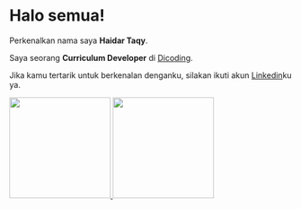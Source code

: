 # Halo semua! 

Perkenalkan nama saya **Haidar Taqy**.<br>

Saya seorang **Curriculum Developer** di [Dicoding](https://www.dicoding.com/).<br>

Jika kamu tertarik untuk berkenalan denganku, silakan ikuti akun [Linkedin](https://www.linkedin.com/in/idarrr11/)ku ya.

<p align="left">
<a href="https://github.com/idarrr11">
  <img height="180em" src="https://github-readme-stats-eight-theta.vercel.app/api?username=idarrr11&show_icons=true&theme=algolia&include_all_commits=true&count_private=true"/>
  <img height="180em" src="https://github-readme-stats-eight-theta.vercel.app/api/top-langs/?username=idarrr11&layout=compact&theme=algolia"/>
</a>
</p>
